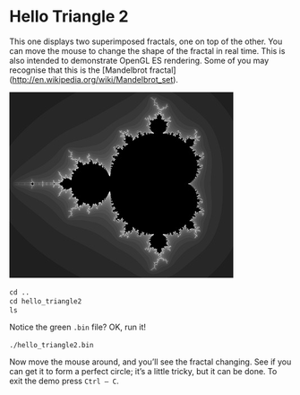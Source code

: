 # Hello Triangle 2

This one displays two superimposed fractals, one on top of the other. You can move the mouse to change the shape of the fractal in real time. This is also intended to demonstrate OpenGL ES rendering. Some of you may recognise that this is the [Mandelbrot fractal] (http://en.wikipedia.org/wiki/Mandelbrot_set).

![](./images/mandelbrot.jpg "Big Buck Bunny")

```
cd ..
cd hello_triangle2
ls
```

Notice the green `.bin` file? OK, run it!

`./hello_triangle2.bin`

Now move the mouse around, and you’ll see the fractal changing. See if you can get it to form a perfect circle; it’s a little tricky, but it can be done. To exit the demo press `Ctrl – C`.


